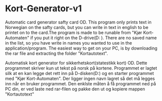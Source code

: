 # Kort-Generator-v1
 Automatic card generator safty card OD. This program only prints text in Norwegian on the safty cards, but you can write in text in english to be printet on to the card.The program is made to be runable from "Kjør Kort-Automaten" if you put it right on the D-drive(D: \). There are no saved name in the list, so you have write in names you wanted to use in the application/program. The easiest way to get on your PC, is by downloading the rar file and extracting the folder "Kortautotext".
 
 Automatisk kort generator for sikkerhetskort(statestikk kort) OD. Dette programmet skriver kun ut tekst på norsk på kortene. Programmet er lagtet silk at en kan legge det rett inn på D-disken(D:\) og en starter programmet med "Kjør Kort-Automaten". Der ligger ingen navn lagret så det må legges inn når en bruker programmet. Den enklste måten å få programmet ned på PC din, er ved laste ned rar-filen og pakke den ut og kopiere mappen "Kortautotext"
